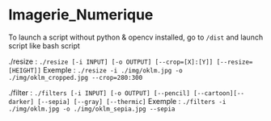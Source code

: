 # Imagerie_Numerique

To launch a script without python & opencv installed, go to `/dist` and launch script like bash script

./resize : `./resize [-i INPUT] [-o OUTPUT] [--crop=[X]:[Y]] [--resize=[HEIGHT]]`
Exemple : `./resize -i ./img/oklm.jpg -o ./img/oklm_cropped.jpg --crop=280:300`

./filter : `./filters [-i INPUT] [-o OUTPUT] [--pencil] [--cartoon][--darker] [--sepia] [--gray] [--thermic]`
Exemple : `./filters -i ./img/oklm.jpg -o ./img/oklm_sepia.jpg --sepia`


